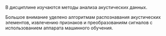 В дисциплине изучаются методы анализа акустических данных.

Большое внимание уделено алгоритмам распознавания акустических элементов, извлечению признаков и преобразованиям сигналов с использованием аппарата машинного обучения.